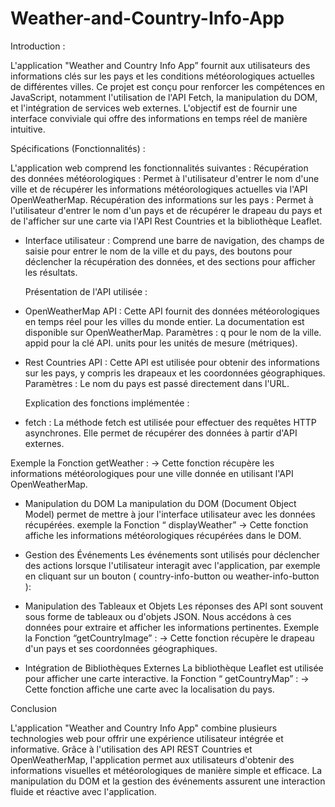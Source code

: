 # Weather-and-Country-Info-App
      
Introduction :

L'application "Weather and Country Info App” fournit aux utilisateurs des informations clés sur les pays et les conditions météorologiques actuelles de différentes villes. 
Ce projet est conçu pour renforcer les compétences en JavaScript, notamment l'utilisation de l'API Fetch, la manipulation du DOM, et l'intégration de services web externes. L'objectif est de fournir une interface conviviale qui offre des informations en temps réel de manière intuitive.


Spécifications (Fonctionnalités) :

L'application web comprend les fonctionnalités suivantes :
Récupération des données météorologiques : Permet à l'utilisateur d'entrer le nom d'une ville et de récupérer les informations météorologiques actuelles via l'API OpenWeatherMap.
Récupération des informations sur les pays : Permet à l'utilisateur d'entrer le nom d'un pays et de récupérer le drapeau du pays et de l'afficher sur une carte via l'API Rest Countries et la bibliothèque Leaflet.
- Interface utilisateur : Comprend une barre de navigation, des champs de saisie pour entrer le nom de la ville et du pays, des boutons pour déclencher la récupération des données, et des sections pour afficher les résultats.


   Présentation de l'API utilisée :

* OpenWeatherMap API :
Cette API fournit des données météorologiques en temps réel pour les villes du monde entier. La documentation est disponible sur OpenWeatherMap.
Paramètres : 
q pour le nom de la ville.
 appid pour la clé API.
 units pour les unités de mesure (métriques).

* Rest Countries API :
Cette API est utilisée pour obtenir des informations sur les pays, y compris les drapeaux et les coordonnées géographiques.
Paramètres : Le nom du pays est passé directement dans l'URL.


   Explication des fonctions implémentée :
  
* fetch :
La méthode fetch est utilisée pour effectuer des requêtes HTTP asynchrones. Elle permet de récupérer des données à partir d'API externes. 

Exemple la  Fonction getWeather :
→  Cette fonction récupère les informations météorologiques pour une ville donnée en utilisant l'API OpenWeatherMap.

* Manipulation du DOM
La manipulation du DOM (Document Object Model) permet de mettre à jour l'interface utilisateur avec les données récupérées. 
exemple la Fonction “ displayWeather”
→ Cette fonction affiche les informations météorologiques récupérées dans le DOM.

* Gestion des Événements
Les événements sont utilisés pour déclencher des actions lorsque l'utilisateur interagit avec l'application, par exemple en cliquant sur un bouton  ( country-info-button   ou  weather-info-button  ):

* Manipulation des Tableaux et Objets
Les réponses des API sont souvent sous forme de tableaux ou d'objets JSON. Nous accédons à ces données pour extraire et afficher les informations pertinentes.
Exemple la Fonction  “getCountryImage” :
→ Cette fonction récupère le drapeau d'un pays et ses coordonnées géographiques.

* Intégration de Bibliothèques Externes
La bibliothèque Leaflet est utilisée pour afficher une carte interactive.
la Fonction “ getCountryMap” :
→ Cette fonction affiche une carte avec la localisation du pays.


Conclusion 

L'application "Weather and Country Info App" combine plusieurs technologies web pour offrir une expérience utilisateur intégrée et informative. Grâce à l'utilisation des API REST Countries et OpenWeatherMap, l'application permet aux utilisateurs d'obtenir des informations visuelles et météorologiques de manière simple et efficace. La manipulation du DOM et la gestion des événements assurent une interaction fluide et réactive avec l'application.

